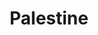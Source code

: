 ---
title: Palestine
crosslinks:
- autotldr
- IsraelPalestine
- Israel
- place
- ukraine
- TheFarLeftSide
- ireland
- worldnews
- humanrights
- placehearts
- ipcirclejerk
- conspiracy
- politics
- security
- pics
- Ramallah
- Doner
- kawaii
- racism
- canada
---